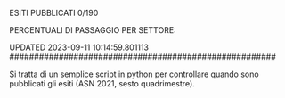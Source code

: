 ESITI PUBBLICATI 0/190 

PERCENTUALI DI PASSAGGIO PER SETTORE:

UPDATED 2023-09-11 10:14:59.801113
###################################################### 

Si tratta di un semplice script in python per controllare quando sono pubblicati gli esiti (ASN 2021, sesto quadrimestre).

